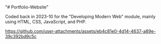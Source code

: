 "# Portfolio-Website" 

Coded back in 2023-10 for the "Developing Modern Web" module, mainly using HTML, CSS, JavaScript, and PHP.

https://github.com/user-attachments/assets/eb4c81e0-4d14-4637-a89e-39c392bd9c5c
